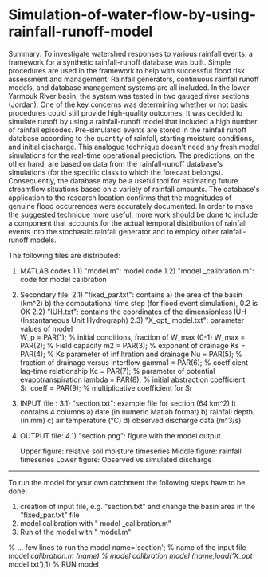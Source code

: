 # Simulation-of-water-flow-by-using-rainfall-runoff-model

Summary:
To investigate watershed responses to various rainfall events, a framework for a synthetic rainfall-runoff database was built. Simple procedures are used in the framework to help with successful flood risk assessment and management. Rainfall generators, continuous rainfall runoff models, and database management systems are all included. In the lower Yarmouk River basin, the system was tested in two gauged river sections (Jordan). One of the key concerns was determining whether or not basic procedures could still provide high-quality outcomes. It was decided to simulate runoff by using a rainfall-runoff model that included a high number of rainfall episodes. Pre-simulated events are stored in the rainfall runoff database according to the quantity of rainfall, starting moisture conditions, and initial discharge. This analogue technique doesn't need any fresh model simulations for the real-time operational prediction. The predictions, on the other hand, are based on data from the rainfall-runoff database's simulations (for the specific class to which the forecast belongs). Consequently, the database may be a useful tool for estimating future streamflow situations based on a variety of rainfall amounts. The database's application to the research location confirms that the magnitudes of genuine flood occurrences were accurately documented. In order to make the suggested technique more useful, more work should be done to include a component that accounts for the actual temporal distribution of rainfall events into the stochastic rainfall generator and to employ other rainfall-runoff models.

The following files are distributed:

1) MATLAB codes
1.1) "model.m": model code
1.2) "model _calibration.m": code for model calibration 

2) Secondary file:
2.1) "fixed_par.txt": contains
     a) the area of the basin (km^2)
     b) the computational time step (for flood event simulation), 0.2 is OK
2.2) "IUH.txt": contains the coordinates of the dimensionless IUH (Instantaneous Unit Hydrograph)
2.3) "X_opt_ model.txt": parameter values of model     
     W_p       = PAR(1); % initial conditions, fraction of W_max (0-1)
     W_max     = PAR(2); % Field capacity
     m2        = PAR(3); % exponent of drainage
     Ks        = PAR(4); % Ks parameter of infiltration and drainage
     Nu        = PAR(5); % fraction of drainage versus interflow
     gamma1    = PAR(6); % coefficient lag-time relationship
     Kc        = PAR(7); % parameter of potential evapotranspiration
     lambda    = PAR(8); % initial abstraction coefficient
     Sr_coeff  = PAR(9); % multiplicative coefficient for Sr

3) INPUT file :
3.1) "section.txt": example file for section (64 km^2)
     It contains 4 columns
     a) date (in numeric Matlab format)
     b) rainfall depth (in mm)
     c) air temperature (°C)
     d) observed discharge data (m^3/s)

4) OUTPUT file:
4.1) "section.png": figure with the model output
     
     Upper figure: relative soil moisture timeseries
     Middle figure: rainfall timeseries
     Lower figure: Observed vs simulated discharge
-------------------------------------------------------------------
To run the model for your own catchment the following steps have to be done:
1) creation of input file, e.g. "section.txt" and change the basin area in the "fixed_par.txt" file
2) model calibration with " model _calibration.m"
4) Run of the model with " model.m"

% ... few lines to run the model
name='section';                         % name of the input file
model _calibration.m (name)                        % model calibration
model (name,load('X_opt_ model.txt'),1)   % RUN model
